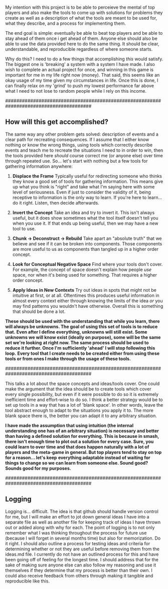 My intention with this project is to be able to perceieve the mental of top players and also make the tools to come up with solutions for problems they
create as well as a description of what the tools are meant to be used for, what they describe, and a process for implementing them.

The end goal is simple: eventually be able to beat top players and be able to stay ahead of them once i get ahead of them. Anyone else should also
be able to use the data provided here to do the same thing. It should be clear, understandable, and reproducible regardless of where someone starts.

Why do this? I need to do a few things that accomplishing *this* would satisfy. The biggest one is 'breaking' a system with a system I have made. I also
wish to complete an actual project for once, and winning in this game is important for me in my life right now (money). That said, this seems like an okay
usage of my time given my circumstances in life. Once this is done, I can finally relax on my 'grind' to push my lowest performance far above what I need
to not lose to random people while I rely on this income.

#######################################################################################

## **How will this get accomplished?**

The same way any other problem gets solved: description of events and a clear path for recreating consequences.
If I assume that I either know nothing or know the wrong things, using tools which correctly describe events and teach me to recreate the situations
I need to in order to win, then the tools provided here *should* course correct me (or anyone else) over time through repeated use. So... let's start
with nothing but a few tools for gathering information anywhere:

1. **Displace the Frame**
Typically useful for redirecting someone who thinks they know a good set of tools for gathering information. This means give up what you think is
"right" and take what I'm saying here with some level of seriousness. Even if just to consider the validity of it, being receptive to information
is the only way to learn. If you're here to learn... do it right. Listen, then decide afterwards.

2. **Invert the Concept**
Take an idea and try to invert it. This isn't always useful, but it does show sometimes what the tool itself doesn't tell you when you use it.
If that ends up being useful, then we may have a new tool to use.

3. **Chunk → Deconstruct → Rebuild**
Take apart an "absolute truth" that we believe and see if it can be broken into components. Those components are more useful to us as components than
tangled up in a higher order concept.

4. **Look for Conceptual Negative Space**
Find where your tools don't cover. For example, the concept of space doesn't explain how people *use* space, nor when it's being used for something.
That requires a higher order concept.

5. **Apply Ideas in New Contexts**
Try out ideas in spots that might not be intuitive at first, or at all. Oftentimes this produces useful information in almost every context either through
knowing the limits of the idea *or* you may find patterns you wouldn't have otherwise. Overall this is something that should be done a lot.

**These should be used with the understanding that while you learn, there will always be unknowns. The goal of using this set of tools is to reduce that.**
**Even after I define everything, unknowns will still exist. Some unknowns we will know exist (ideally on purpose), some will be the same set we're looking**
**at right now. The same process should be used to reduce it further. Once I'm sufficiently 'ahead' I will stop following this loop.**
**Every tool that I create needs to be created either from using these tools or from ones I make through the usage of these tools.**

#######################################################################################

This talks a lot about the space concepts and ideas/tools cover. One could make the argument that the idea should be to create tools which cover every
single possibility, but even if it were possible to do so it is extremely inefficient time and effort-wise to do so. I think a better strategy would be
to set up tools in a way that has a lot of 'blank space'. In other words, leave the tool abstract enough to adapt to the situations you apply it to. The
more blank space there is, the better you can adapt it to any arbitrary situation.

**I have made the assumption that using intuition (the internal understanding one has of an arbitrary situation) is necessary and better than having**
**a defined solution for everything. This is because in smash, there isn't enough time to plot out a solution for every case. Sure, you could learn to over**
**time and that does happen naturally with a lot of players and the meta-game in general. But top players tend to stay on top for a reason... let's keep**
**everything adaptable instead of waiting for things to change so we can learn from someone else. Sound good? Sounds good for my purposes.**

#######################################################################################

## **Logging**

Logging is... difficult. The idea is that github should handle version control for me, but I will make an effort to jot down general ideas I have into
a separate file as well as another file for keeping track of ideas I have thrown out or added along with why for each. The point of logging is to not only
remember what I was thinking throughout the process for future use (because I will forget in several months time) but also for memorization. Do it right.
I should also outline a process for testing ideas and criteria for determining whether or not they are useful before removing them from the ideas.md file.
I currently do not have an outlined process for this and have been going off of feeling for the longest time. I should address that for the sake of making
sure anyone else can also follow my reasoning and use it themselves if they determine that my process is better than their own. I could also receive feedback
from others through making it tangible and reproducible like this.
